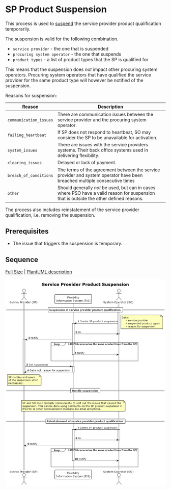 # SP Product Suspension

This process is used to [suspend](../concepts/suspension.md) the service
provider product qualification temporarily.

The suspension is valid for the following combination.

* `service provider` - the one that is suspended
* `procuring system operator` - the one that suspends
* `product types` - a list of product types that the SP is qualified for

This means that the suspension does _not_ impact other procuring system operators.
Procuring system operators that have qualified the service provider for the same
product type will however be notified of the suspension.

Reasons for suspension:

| Reason                 | Description                                                                                                                              |
|------------------------|------------------------------------------------------------------------------------------------------------------------------------------|
| `communication_issues` | There are communication issues between the service provider and the procuring system operator.                                           |
| `failing_heartbeat`    | If SP does not respond to heartbeat, SO may consider the SP to be unavailable for activation.                                            |
| `system_issues`        | There are issues with the service providers systems. Their back office systems used in delivering flexibility.                           |
| `clearing_issues`      | Delayed or lack of payment.                                                                                                              |
| `breach_of_conditions` | The terms of the agreement between the service provider and system operator have been breached multiple consecutive times                |
| `other`                | Should generally _not_ be used, but can in cases where PSO have a valid reason for suspension that is outside the other defined reasons. |

The process also includes reinstatement of the service provider qualification,
i.e. removing the suspension.

## Prerequisites

* The issue that triggers the suspension is temporary.

## Sequence

[Full Size](../diagrams/service_provider_product_suspension.png) |
[PlantUML description](../diagrams/service_provider_product_suspension.plantuml)

![Service Provider contract and termination](../diagrams/service_provider_product_suspension.png)
